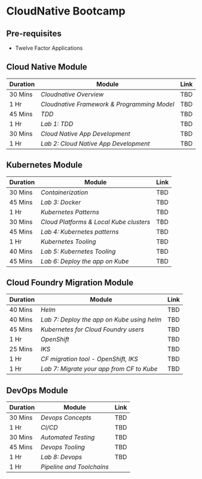 # CloudNative Bootcamp

## Pre-requisites 

- Twelve Factor Applications

## Cloud Native Module 

| Duration | Module | Link |
| ---------- | ------ | ---- |
|   30 Mins | *Cloudnative Overview* | TBD |
|   1 Hr | *Cloudnative Framework & Programming Model* | TBD |
|   45 Mins| *TDD* | TBD |
|   1 Hr | *Lab 1: TDD* | TBD |
|   30 Mins | *Cloud Native App Development* | TBD |
|   1 Hr | *Lab 2: Cloud Native App Development* | TBD |

 ## Kubernetes Module

| Duration | Module | Link |
| ---------- | ------ | ---- |
|   30 Mins | *Containerization* | TBD |
|   45 Mins | *Lab 3: Docker* | TBD |
|   1 Hr | *Kubernetes Patterns* | TBD |
|   30 Mins | *Cloud Platforms & Local Kube clusters* | TBD | 
|   45 Mins | *Lab 4: Kubernetes patterns* | TBD |
|   1 Hr | *Kubernetes Tooling* | TBD |
|   40 Mins | *Lab 5: Kubernetes Tooling* | TBD |
|   45 Mins | *Lab 6: Deploy the app on Kube* | TBD |

## Cloud Foundry Migration Module

| Duration | Module | Link |
| ---------- | ------ | ---- |
|   40 Mins | *Helm* | TBD |
|   40 Mins | *Lab 7: Deploy the app on Kube using helm* | TBD |
|   45 Mins | *Kubernetes for Cloud Foundry users* | TBD |
|   1 Hr | *OpenShift* | TBD |
|   25 Mins | *IKS* | TBD |
|   1 Hr  | *CF migration tool - OpenShift, IKS* | TBD |
|   1 Hr | *Lab 7: Migrate your app from CF to Kube* | TBD |

## DevOps Module

| Duration | Module | Link |
| ---------- | ------ | ---- |
|   30 Mins | *Devops Concepts* | TBD |
|   1 Hr | *CI/CD* | TBD |
|   30 Mins | *Automated Testing* | TBD |
|   45 Mins | *Devops Tooling* | TBD |
|   1 Hr | *Lab 8: Devops* | TBD |
|   1 Hr | *Pipeline and Toolchains* |  |
